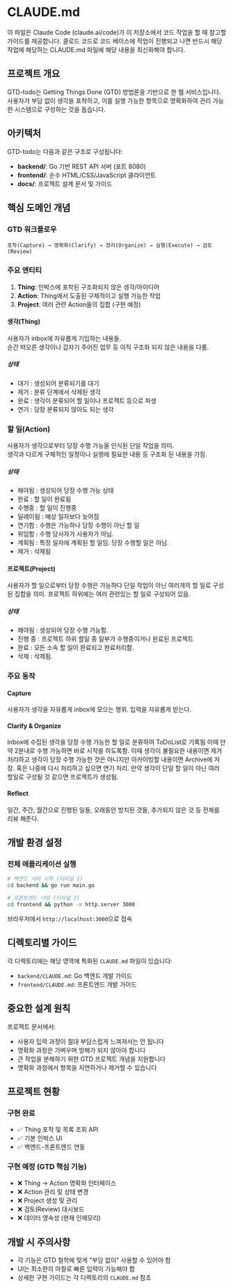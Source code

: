 # CLAUDE.md

이 파일은 Claude Code (claude.ai/code)가 이 저장소에서 코드 작업을 할 때 참고할 가이드를 제공합니다.
클로드 코드로 코드 베이스에 작업이 진행되고 나면 반드시 해당 작업에 해당하는 CLAUDE.md 파일에 해당 내용을 최신화해야 합니다.

## 프로젝트 개요

GTD-todo는 Getting Things Done (GTD) 방법론을 기반으로 한 웹 서비스입니다. 사용자가 부담 없이 생각을 포착하고, 이를 실행 가능한 항목으로 명확화하여 관리 가능한 시스템으로 구성하는 것을 돕습니다.

## 아키텍처

GTD-todo는 다음과 같은 구조로 구성됩니다:

- **backend/**: Go 기반 REST API 서버 (포트 8080)
- **frontend/**: 순수 HTML/CSS/JavaScript 클라이언트
- **docs/**: 프로젝트 설계 문서 및 가이드

## 핵심 도메인 개념

### GTD 워크플로우
```
포착(Capture) → 명확화(Clarify) → 정리(Organize) → 실행(Execute) → 검토(Review)
```

### 주요 엔티티
1. **Thing**: 인박스에 포착된 구조화되지 않은 생각/아이디어
2. **Action**: Thing에서 도출된 구체적이고 실행 가능한 작업
3. **Project**: 여러 관련 Action들의 집합 (구현 예정)


#### 생각(Thing)

사용자가 inbox에 자유롭게 기입하는 내용들.  
순간 떠오른 생각이나 갑자기 주어진 업무 등 아직 구조화 되지 않은 내용을 다룸.

##### 상태

- 대기 : 생성되어 분류되기를 대기
- 제거 : 분류 단계에서 삭제된 생각
- 완료 : 생각이 분류되어 할 일이나 프로젝트 등으로 파생
- 연기 : 당장 분류되지 않아도 되는 생각

### 할 일(Action)

사용자가 생각으로부터 당장 수행 가능올 인식된 단일 작업을 의미.  
생각과 다르게 구체적인 일정이나 실행에 필요한 내용 등 구조화 된 내용을 가짐.  

##### 상태

- 해야됨 : 생성되어 당장 수행 가능 상태
- 완료 : 할 일이 완료됨
- 수행중 : 할 일이 진행중
- 딜레이됨 : 예상 일자보다 늦어짐
- 연기함 : 수행은 가능하나 당장 수행이 아닌 할 일
- 위임함 : 수행 당사자가 사용자가 아님.
- 계획됨 : 특정 일자에 계획된 할 일임. 당장 수행할 일은 아님.
- 제거 : 삭제됨

#### 프로젝트(Project)

사용자가 할 일으로부터 당장 수행은 가능하다 단일 작업이 아닌 여러개의 할 일로 구성된 집합을 의미.
프로젝트 하위에는 여러 관련있는 할 일로 구성되어 있음.

##### 상태
- 해야됨 : 생성되어 당장 수행 가능함.
- 진행 중 : 프로젝트 하위 할일 중 일부가 수행중이거나 완료된 프로젝트
- 완료 : 모든 소속 할 일이 완료되고 완료처리함.
- 삭제 : 삭제됨.

### 주요 동작

#### Capture

사용자가 생각을 자유롭게 inbox에 모으는 행위.
입력을 자유롭게 받는다.

#### Clarify & Organize

Inbox에 수집된 생각을 당장 수행 가능한 할 일로 분류하여 ToDoList로 기록됨
이때 만약 2분내로 수행 가능하면 바로 시작을 하도록함.
이때 생각이 불필요한 내용이면 제거 처리하고 생각이 당장 수행 가능한 것은 아니지만 아카이빙할 내용이면 Archive에 저장. 혹은 나중에 다시 처리하고 싶으면 연기 처리.
만약 생각이 단일 할 일이 아닌 여러 할일로 구성될 것 같으면 프로젝트가 생성됨.

#### Reflect

일간, 주간, 월간으로 진행된 일들, 오래동안 방치된 것들, 추가되지 않은 것 등 전체를 리뷰 해준다.

## 개발 환경 설정

### 전체 애플리케이션 실행
```bash
# 백엔드 서버 시작 (터미널 1)
cd backend && go run main.go

# 프론트엔드 서빙 (터미널 2)
cd frontend && python -m http.server 3000
```

브라우저에서 `http://localhost:3000`으로 접속

## 디렉토리별 가이드

각 디렉토리에는 해당 영역에 특화된 `CLAUDE.md` 파일이 있습니다:

- `backend/CLAUDE.md`: Go 백엔드 개발 가이드
- `frontend/CLAUDE.md`: 프론트엔드 개발 가이드

## 중요한 설계 원칙

프로젝트 문서에서:
- 사용자 입력 과정이 절대 부담스럽게 느껴져서는 안 됩니다
- 명확화 과정은 가벼우며 방해가 되지 않아야 합니다
- 큰 작업을 분해하기 위한 GTD 프로젝트 개념을 지원합니다
- 명확화 과정에서 항목을 지연하거나 제거할 수 있습니다

## 프로젝트 현황

### 구현 완료
- ✅ Thing 포착 및 목록 조회 API
- ✅ 기본 인박스 UI
- ✅ 백엔드-프론트엔드 연동

### 구현 예정 (GTD 핵심 기능)
- ❌ Thing → Action 명확화 인터페이스
- ❌ Action 관리 및 상태 변경
- ❌ Project 생성 및 관리
- ❌ 검토(Review) 대시보드
- ❌ 데이터 영속성 (현재 인메모리)

## 개발 시 주의사항

- 각 기능은 GTD 철학에 맞게 "부담 없이" 사용할 수 있어야 함
- UI는 최소한의 마찰로 빠른 입력이 가능해야 함
- 상세한 구현 가이드는 각 디렉토리의 `CLAUDE.md` 참조